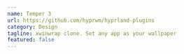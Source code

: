 ```yaml
---
name: Temper 3
url: https://github.com/hyprwm/hyprland-plugins
category: Design
tagline: xwinwrap clone. Set any app as your wallpaper
featured: false
---
```

